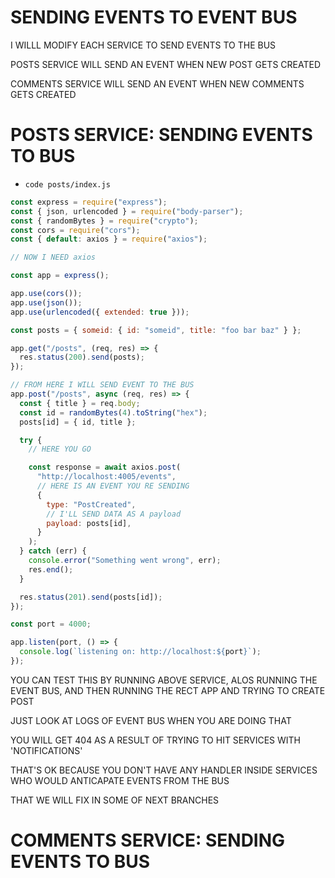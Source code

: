 # SENDING EVENTS TO EVENT BUS

I WILLL MODIFY EACH SERVICE TO SEND EVENTS TO THE BUS

POSTS SERVICE WILL SEND AN EVENT WHEN NEW POST GETS CREATED

COMMENTS SERVICE WILL SEND AN EVENT WHEN NEW COMMENTS GETS CREATED

# POSTS SERVICE: SENDING EVENTS TO BUS

- `code posts/index.js`

```js
const express = require("express");
const { json, urlencoded } = require("body-parser");
const { randomBytes } = require("crypto");
const cors = require("cors");
const { default: axios } = require("axios");

// NOW I NEED axios

const app = express();

app.use(cors());
app.use(json());
app.use(urlencoded({ extended: true }));

const posts = { someid: { id: "someid", title: "foo bar baz" } };

app.get("/posts", (req, res) => {
  res.status(200).send(posts);
});

// FROM HERE I WILL SEND EVENT TO THE BUS
app.post("/posts", async (req, res) => {
  const { title } = req.body;
  const id = randomBytes(4).toString("hex");
  posts[id] = { id, title };

  try {
    // HERE YOU GO

    const response = await axios.post(
      "http://localhost:4005/events",
      // HERE IS AN EVENT YOU RE SENDING
      {
        type: "PostCreated",
        // I'LL SEND DATA AS A payload
        payload: posts[id],
      }
    );
  } catch (err) {
    console.error("Something went wrong", err);
    res.end();
  }

  res.status(201).send(posts[id]);
});

const port = 4000;

app.listen(port, () => {
  console.log(`listening on: http://localhost:${port}`);
});

```

YOU CAN TEST THIS BY RUNNING ABOVE SERVICE, ALOS RUNNING THE EVENT BUS, AND THEN RUNNING THE RECT APP AND TRYING TO CREATE POST

JUST LOOK AT LOGS OF EVENT BUS WHEN YOU ARE DOING THAT

YOU WILL GET 404 AS A RESULT OF TRYING TO HIT SERVICES WITH 'NOTIFICATIONS'

THAT'S OK BECAUSE YOU DON'T HAVE ANY HANDLER INSIDE SERVICES WHO WOULD ANTICAPATE EVENTS FROM THE BUS

THAT WE WILL FIX IN SOME OF NEXT BRANCHES

# COMMENTS SERVICE: SENDING EVENTS TO BUS



